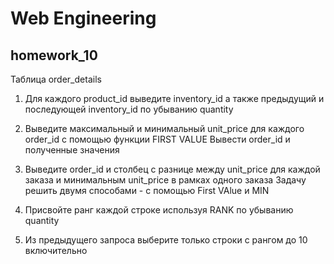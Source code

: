 # Web Engineering

## homework_10

Таблица order_details

1. Для каждого product_id выведите inventory_id а также предыдущий и последующей inventory_id по убыванию quantity

2. Выведите максимальный и минимальный unit_price для каждого order_id с помощью функции FIRST VALUE  Вывести order_id и полученные значения

3. Выведите order_id и столбец с разнице между  unit_price для каждой заказа и минимальным unit_price в рамках одного заказа Задачу решить двумя способами - с помощью First VAlue и MIN

4. Присвойте ранг каждой строке используя RANK по убыванию quantity

5. Из предыдущего запроса выберите только строки с рангом до 10 включительно


